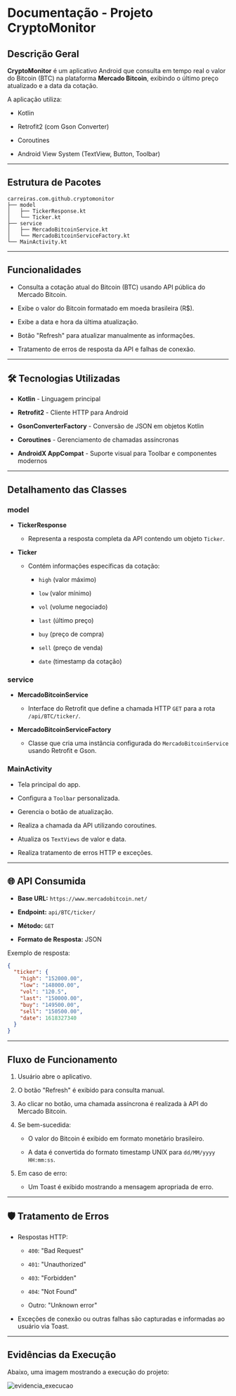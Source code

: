
#  Documentação - Projeto CryptoMonitor

##  Descrição Geral

**CryptoMonitor** é um aplicativo Android que consulta em tempo real o valor do Bitcoin (BTC) na plataforma **Mercado Bitcoin**, exibindo o último preço atualizado e a data da cotação.

A aplicação utiliza:

-   Kotlin
    
-   Retrofit2 (com Gson Converter)
    
-   Coroutines
    
-   Android View System (TextView, Button, Toolbar)
    

----------

##  Estrutura de Pacotes

```
carreiras.com.github.cryptomonitor
├── model
│   ├── TickerResponse.kt
│   └── Ticker.kt
├── service
│   ├── MercadoBitcoinService.kt
│   └── MercadoBitcoinServiceFactory.kt
└── MainActivity.kt

```

----------

##  Funcionalidades

-   Consulta a cotação atual do Bitcoin (BTC) usando API pública do Mercado Bitcoin.
    
-   Exibe o valor do Bitcoin formatado em moeda brasileira (R$).
    
-   Exibe a data e hora da última atualização.
    
-   Botão "Refresh" para atualizar manualmente as informações.
    
-   Tratamento de erros de resposta da API e falhas de conexão.
    

----------

## 🛠️ Tecnologias Utilizadas

-   **Kotlin** - Linguagem principal
    
-   **Retrofit2** - Cliente HTTP para Android
    
-   **GsonConverterFactory** - Conversão de JSON em objetos Kotlin
    
-   **Coroutines** - Gerenciamento de chamadas assíncronas
    
-   **AndroidX AppCompat** - Suporte visual para Toolbar e componentes modernos
    

----------

##  Detalhamento das Classes

### model

-   **TickerResponse**
    
    -   Representa a resposta completa da API contendo um objeto `Ticker`.
        
-   **Ticker**
    
    -   Contém informações específicas da cotação:
        
        -   `high` (valor máximo)
            
        -   `low` (valor mínimo)
            
        -   `vol` (volume negociado)
            
        -   `last` (último preço)
            
        -   `buy` (preço de compra)
            
        -   `sell` (preço de venda)
            
        -   `date` (timestamp da cotação)
            

### service

-   **MercadoBitcoinService**
    
    -   Interface do Retrofit que define a chamada HTTP `GET` para a rota `/api/BTC/ticker/`.
        
-   **MercadoBitcoinServiceFactory**
    
    -   Classe que cria uma instância configurada do `MercadoBitcoinService` usando Retrofit e Gson.
        

### MainActivity

-   Tela principal do app.
    
-   Configura a `Toolbar` personalizada.
    
-   Gerencia o botão de atualização.
    
-   Realiza a chamada da API utilizando coroutines.
    
-   Atualiza os `TextViews` de valor e data.
    
-   Realiza tratamento de erros HTTP e exceções.
    

----------

## 🌐 API Consumida

-   **Base URL:** `https://www.mercadobitcoin.net/`
    
-   **Endpoint:** `api/BTC/ticker/`
    
-   **Método:** `GET`
    
-   **Formato de Resposta:** JSON
    

Exemplo de resposta:

```json
{
  "ticker": {
    "high": "152000.00",
    "low": "148000.00",
    "vol": "120.5",
    "last": "150000.00",
    "buy": "149500.00",
    "sell": "150500.00",
    "date": 1618327340
  }
}

```

----------

## Fluxo de Funcionamento

1.  Usuário abre o aplicativo.
    
2.  O botão "Refresh" é exibido para consulta manual.
    
3.  Ao clicar no botão, uma chamada assíncrona é realizada à API do Mercado Bitcoin.
    
4.  Se bem-sucedida:
    
    -   O valor do Bitcoin é exibido em formato monetário brasileiro.
        
    -   A data é convertida do formato timestamp UNIX para `dd/MM/yyyy HH:mm:ss`.
        
5.  Em caso de erro:
    
    -   Um Toast é exibido mostrando a mensagem apropriada de erro.
        

----------

## 🛡️ Tratamento de Erros

-   Respostas HTTP:
    
    -   `400`: "Bad Request"
        
    -   `401`: "Unauthorized"
        
    -   `403`: "Forbidden"
        
    -   `404`: "Not Found"
        
    -   Outro: "Unknown error"
        
-   Exceções de conexão ou outras falhas são capturadas e informadas ao usuário via Toast.
    

----------
## Evidências da Execução  
  
Abaixo, uma imagem mostrando a execução do projeto:  
  

![evidencia_execucao](https://github.com/user-attachments/assets/0c417b61-4a3b-4d95-a92e-0651b7c6c7d5)


